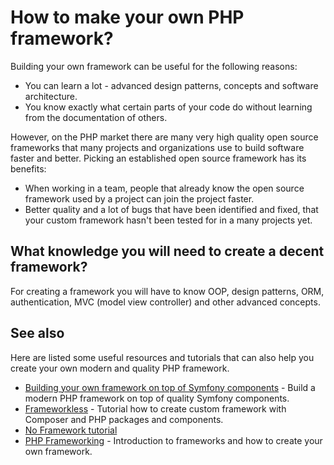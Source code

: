 # How to make your own PHP framework?

Building your own framework can be useful for the following reasons:

* You can learn a lot - advanced design patterns, concepts and software
  architecture.
* You know exactly what certain parts of your code do without learning from the
  documentation of others.

However, on the PHP market there are many very high quality open source
frameworks that many projects and organizations use to build software faster
and better. Picking an established open source framework has its benefits:

* When working in a team, people that already know the open source framework
  used by a project can join the project faster.
* Better quality and a lot of bugs that have been identified and fixed, that
  your custom framework hasn't been tested for in a many projects yet.

## What knowledge you will need to create a decent framework?

For creating a framework you will have to know OOP, design patterns, ORM,
authentication, MVC (model view controller) and other advanced concepts.

## See also

Here are listed some useful resources and tutorials that can also help you
create your own modern and quality PHP framework.

* [Building your own framework on top of Symfony components](http://symfony.com/doc/current/create_framework/index.html) -
  Build a modern PHP framework on top of quality Symfony components.
* [Frameworkless](https://medium.com/@mmeyer/frameworkless-or-how-i-use-php-bf0b119536ad) -
  Tutorial how to create custom framework with Composer and PHP packages and
  components.
* [No Framework tutorial](https://github.com/PatrickLouys/no-framework-tutorial)
* [PHP Frameworking](http://phpocean.com/tutorials/back-end/php-frameworking-introduction-part-1/9) -
  Introduction to frameworks and how to create your own framework.
